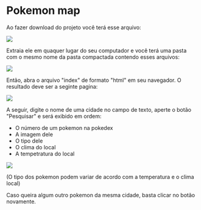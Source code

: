 # Pokemon map

Ao fazer download do projeto você terá esse arquivo:

![](https://uploaddeimagens.com.br/images/003/060/293/original/1.png?1612128682)

Extraia ele em quaquer lugar do seu computador e você terá uma pasta com o mesmo nome da pasta compactada contendo esses arquivos:

![](https://uploaddeimagens.com.br/images/003/060/304/original/2.PNG?1612129697)

Então, abra o arquivo "index" de formato "html" em seu navegador. O resultado deve ser a seginte pagina:

![](https://uploaddeimagens.com.br/images/003/060/298/full/3.png?1612129285)

A seguir, digite o nome de uma cidade no campo de texto, aperte o botão "Pesquisar" e será exibido em ordem:

* O número de um pokemon na pokedex
* A imagem dele
* O tipo dele
* O clima do local
* A tempetratura do local

![](https://uploaddeimagens.com.br/images/003/060/300/original/4.png?1612129534)

(O tipo dos pokemon podem variar de acordo com a temperatura e o clima local)

Caso queira algum outro pokemon da mesma cidade, basta clicar no botão novamente.
